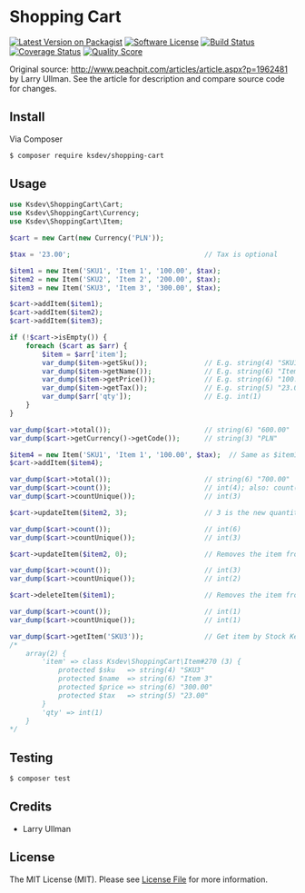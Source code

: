 # Shopping Cart

[![Latest Version on Packagist][ico-version]][link-packagist]
[![Software License][ico-license]](LICENSE.md)
[![Build Status][ico-travis]][link-travis]
[![Coverage Status][ico-scrutinizer]][link-scrutinizer]
[![Quality Score][ico-code-quality]][link-code-quality]

Original source: http://www.peachpit.com/articles/article.aspx?p=1962481 by Larry Ullman. See the article for
description and compare source code for changes.

## Install

Via Composer

``` bash
$ composer require ksdev/shopping-cart
```

## Usage

``` php
use Ksdev\ShoppingCart\Cart;
use Ksdev\ShoppingCart\Currency;
use Ksdev\ShoppingCart\Item;

$cart = new Cart(new Currency('PLN'));

$tax = '23.00';                                 // Tax is optional

$item1 = new Item('SKU1', 'Item 1', '100.00', $tax);
$item2 = new Item('SKU2', 'Item 2', '200.00', $tax);
$item3 = new Item('SKU3', 'Item 3', '300.00', $tax);

$cart->addItem($item1);
$cart->addItem($item2);
$cart->addItem($item3);

if (!$cart->isEmpty()) {
    foreach ($cart as $arr) {
        $item = $arr['item'];
        var_dump($item->getSku());              // E.g. string(4) "SKU1"
        var_dump($item->getName());             // E.g. string(6) "Item 1"
        var_dump($item->getPrice());            // E.g. string(6) "100.00"
        var_dump($item->getTax());              // E.g. string(5) "23.00"
        var_dump($arr['qty']);                  // E.g. int(1)
    }
}

var_dump($cart->total());                       // string(6) "600.00"
var_dump($cart->getCurrency()->getCode());      // string(3) "PLN"

$item4 = new Item('SKU1', 'Item 1', '100.00', $tax);  // Same as $item1
$cart->addItem($item4);

var_dump($cart->total());                       // string(6) "700.00"
var_dump($cart->count());                       // int(4); also: count($cart)
var_dump($cart->countUnique());                 // int(3)

$cart->updateItem($item2, 3);                   // 3 is the new quantity

var_dump($cart->count());                       // int(6)
var_dump($cart->countUnique());                 // int(3)

$cart->updateItem($item2, 0);                   // Removes the item from the cart

var_dump($cart->count());                       // int(3)
var_dump($cart->countUnique());                 // int(2)

$cart->deleteItem($item1);                      // Removes the item from the cart

var_dump($cart->count());                       // int(1)
var_dump($cart->countUnique());                 // int(1)

var_dump($cart->getItem('SKU3'));               // Get item by Stock Keeping Unit
/*
    array(2) {
        'item' => class Ksdev\ShoppingCart\Item#270 (3) {
            protected $sku   => string(4) "SKU3"
            protected $name  => string(6) "Item 3"
            protected $price => string(6) "300.00"
            protected $tax   => string(5) "23.00"
        }
        'qty' => int(1)
    }
*/
```

## Testing

``` bash
$ composer test
```

## Credits

- Larry Ullman

## License

The MIT License (MIT). Please see [License File](LICENSE.md) for more information.

[ico-version]: https://img.shields.io/packagist/v/ksdev/shopping-cart.svg?style=flat-square
[ico-license]: https://img.shields.io/badge/license-MIT-brightgreen.svg?style=flat-square
[ico-travis]: https://img.shields.io/travis/ksdev-pl/shopping-cart/master.svg?style=flat-square
[ico-scrutinizer]: https://img.shields.io/scrutinizer/coverage/g/ksdev-pl/shopping-cart.svg?style=flat-square
[ico-code-quality]: https://img.shields.io/scrutinizer/g/ksdev-pl/shopping-cart.svg?style=flat-square

[link-packagist]: https://packagist.org/packages/ksdev/shopping-cart
[link-travis]: https://travis-ci.org/ksdev-pl/shopping-cart
[link-scrutinizer]: https://scrutinizer-ci.com/g/ksdev-pl/shopping-cart/code-structure
[link-code-quality]: https://scrutinizer-ci.com/g/ksdev-pl/shopping-cart
